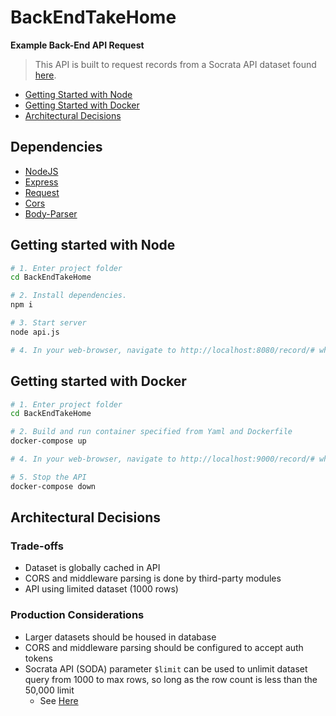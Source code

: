 # BackEndTakeHome

**Example Back-End API Request**

> This API is built to request records from a Socrata API dataset found [here](https://data.providenceri.gov/Finance/2017-Property-Tax-Roll/ku9m-5rhr).

- [Getting Started with Node](#getting-started-with-node)
- [Getting Started with Docker](#getting-started-with-docker)
- [Architectural Decisions](#architectural-decisions)

## Dependencies
* [NodeJS](https://nodejs.org/en/)
* [Express](https://www.npmjs.com/package/express)
* [Request](https://www.npmjs.com/package/request)
* [Cors](https://www.npmjs.com/package/cors)
* [Body-Parser](https://www.npmjs.com/package/body-parser)

## Getting started with Node

```bash
# 1. Enter project folder
cd BackEndTakeHome

# 2. Install dependencies.
npm i

# 3. Start server
node api.js

# 4. In your web-browser, navigate to http://localhost:8080/record/# where # is the row number to request
```

## Getting started with Docker

```bash
# 1. Enter project folder
cd BackEndTakeHome

# 2. Build and run container specified from Yaml and Dockerfile
docker-compose up

# 4. In your web-browser, navigate to http://localhost:9000/record/# where # is the row number to request

# 5. Stop the API
docker-compose down
```

## Architectural Decisions
### Trade-offs
* Dataset is globally cached in API
* CORS and middleware parsing is done by third-party modules
* API using limited dataset (1000 rows)
### Production Considerations
* Larger datasets should be housed in database
* CORS and middleware parsing should be configured to accept auth tokens
* Socrata API (SODA) parameter `$limit` can be used to unlimit dataset query from 1000 to max rows, so long as the row count is less than the 50,000 limit
    * See [Here](https://support.socrata.com/hc/en-us/articles/202949268-How-to-query-more-than-1000-rows-of-a-dataset)

